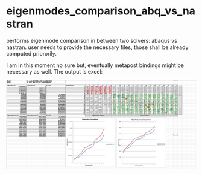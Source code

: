 # eigenmodes_comparison_abq_vs_nastran

performs eigenmode comparison in between two solvers: abaqus vs nastran.
user needs to provide the necessary files, those shall be already computed priororily. 

I am in this moment no sure but, eventually metapost bindings might be necessary as well. 
The output is excel: 

![](image/README/1635329317741.png)

